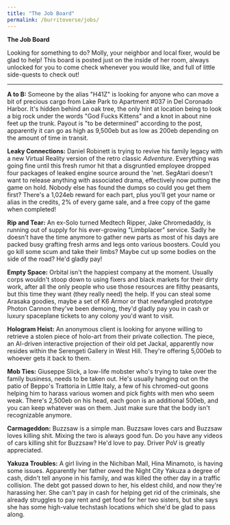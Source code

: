```yaml
---
title: "The Job Board"
permalink: /burritoverse/jobs/
---
```


**The Job Board**

Looking for something to do? Molly, your neighbor and local fixer, would be glad to help! This board is posted just on the inside of her room, always unlocked for you to come check whenever you would like, and full of little side-quests to check out!

---

**A to B:** Someone by the alias "H41Z" is looking for anyone who can move a bit of precious cargo from Lake Park to Apartment #037 in Del Coronado Harbor. It's hidden behind an oak tree, the only hint at location being to look a big rock under the words "God Fucks Kittens" and a knot in about nine feet up the trunk. Payout is "to be determined" according to the post, apparently it can go as high as 9,500eb but as low as 200eb depending on the amount of time in transit.

**Leaky Connections:** Daniel Robinett is trying to revive his family legacy with a new Virtual Reality version of the retro classic *Adventure*. Everything was going fine until this fresh rumor hit that a disgruntled employee dropped four packages of leaked engine source around the 'net. SegAtari doesn't want to release anything with associated drama, effectively now putting the game on hold. Nobody else has found the dumps so could you get them first? There's a 1,024eb reward for each part, plus you'll get your name or alias in the credits, 2% of every game sale, and a free copy of the game when completed!

**Rip and Tear:** An ex-Solo turned Medtech Ripper, Jake Chromedaddy, is running out of supply for his ever-growing "Limbplacer" service. Sadly he doesn't have the time anymore to gather new parts as most of his days are packed busy grafting fresh arms and legs onto various boosters. Could you go kill some scum and take their limbs? Maybe cut up some bodies on the side of the road? He'd gladly pay!

**Empty Space:** Orbital isn't the happiest company at the moment. Usually corps wouldn't stoop down to using fixers and black markets for their dirty work, after all the only people who use those resources are filthy peasants, but this time they want (they really need) the help. If you can steal some Arasaka goodies, maybe a set of K6 Armor or that newfangled prototype Photon Cannon they've been demoing, they'd gladly pay you in cash or luxury spaceplane tickets to any colony you'd want to visit.

**Hologram Heist:** An anonymous client is looking for anyone willing to retrieve a stolen piece of holo-art from their private collection. The piece, an AI-driven interactive projection of their old pet Jackal, apparently now resides within the Serengeti Gallery in West Hill. They're offering 5,000eb to whoever gets it back to them.

**Mob Ties:** Giuseppe Slick, a low-life mobster who's trying to take over the family business, needs to be taken out. He's usually hanging out on the patio of Beppo's Trattoria in Little Italy, a few of his chromed-out goons helping him to harass various women and pick fights with men who seem weak. There's 2,500eb on his head, each goon is an additional 500eb, and you can keep whatever was on them. Just make sure that the body isn't recognizable anymore.

**Carmageddon:** Buzzsaw is a simple man. Buzzsaw loves cars and Buzzsaw loves killing shit. Mixing the two is always good fun. Do you have any videos of cars killing shit for Buzzsaw? He'd love to pay. Driver PoV is greatly appreciated.

**Yakuza Troubles:** A girl living in the Nichiban Mall, Hina Minamoto, is having some issues. Apparently her father owed the Night City Yakuza a degree of cash, didn't tell anyone in his family, and was killed the other day in a traffic collision. The debt got passed down to her, his eldest child, and now they're harassing her. She can't pay in cash for helping get rid of the criminals, she already struggles to pay rent and get food for her two sisters, but she says she has some high-value techstash locations which she'd be glad to pass along.

